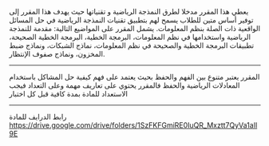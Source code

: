 يعطي هذا المقرر مدخلا لطرق النمذجة الرياضية و تقنياتها حيث يهدف هذا المقرر إلى توفير أساس متين للطلاب يسمح لهم بتطبيق
تقنيات النمذجة الرياضية في حل المسائل الواقعية ذات الصلة بنظم المعلومات. يشمل المقرر على المواضيع التالية: مقدمة للنمذجة
الرياضية واستخدامها في نظم المعلومات، البرمجة الخطية، البرمجة الخطية الصحيحة، تطبيقات البرمجة الخطية والصحيحة في نظم
المعلومات، نماذج الشبكات، ونماذج ضبط المخزون، ونماذج صفوف الإنتظار.

---
المقرر يعتبر متنوع بين الفهم والحفظ بحيث يعتمد على فهم كيفية حل المشاكل باستخدام المعادلات الرياضية والحفظ فالمقرر يحتوي
على تعاريف مهمة وعلى التعداد فيجب الاستعداد للمادة بمدة كافية قبل كل اختبار

---
رابط الدرايف للمادة
https://drive.google.com/drive/folders/1SzFKFGmiRE0IuQR_Mxztt7QyVa1aIl9E
